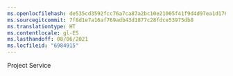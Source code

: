 ```yaml
---
ms.openlocfilehash: de535cd3592fcc76a7ca87a2bc10e21005f41f9d4d97ea1d1765f9f00a469175
ms.sourcegitcommit: 7f8d1e7a16af769adb43d1877c28fdce53975db8
ms.translationtype: HT
ms.contentlocale: gl-ES
ms.lasthandoff: 08/06/2021
ms.locfileid: "6984915"
---
```

Project Service
